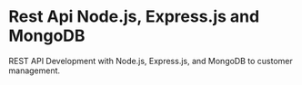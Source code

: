 # Rest Api Node.js, Express.js and MongoDB

REST API Development with Node.js, Express.js, and MongoDB to customer management.
